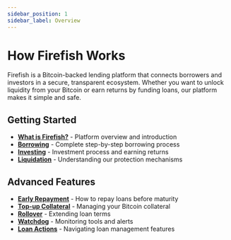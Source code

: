 ```yaml
---
sidebar_position: 1
sidebar_label: Overview
---
```


# How Firefish Works

Firefish is a Bitcoin-backed lending platform that connects borrowers and investors in a secure, transparent ecosystem. Whether you want to unlock liquidity from your Bitcoin or earn returns by funding loans, our platform makes it simple and safe.

## Getting Started
- **[What is Firefish?](how-it-works/what-is-firefish)** - Platform overview and introduction
- **[Borrowing](how-it-works/how-to-borrow)** - Complete step-by-step borrowing process
- **[Investing](how-it-works/how-to-invest)** - Investment process and earning returns
- **[Liquidation](how-it-works/liquidations)** - Understanding our protection mechanisms

## Advanced Features
- **[Early Repayment](how-it-works/early-repayment)** - How to repay loans before maturity
- **[Top-up Collateral](how-it-works/top-up-collateral)** - Managing your Bitcoin collateral
- **[Rollover](how-it-works/loan-rollover)** - Extending loan terms
- **[Watchdog](how-it-works/watchdog-setup)** - Monitoring tools and alerts
- **[Loan Actions](how-it-works/loan-actions-menu)** - Navigating loan management features